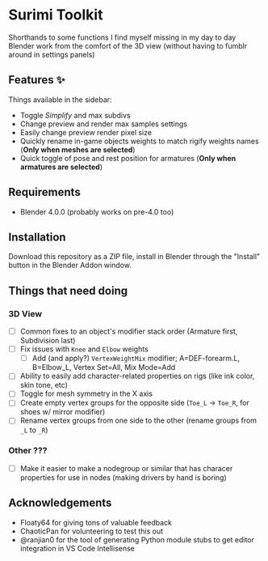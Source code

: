 # Surimi Toolkit

Shorthands to some functions I find myself missing in my day to day Blender work from the comfort of the 3D view (without having to fumblr around in settings panels)

## Features ✨

Things available in the sidebar:

- Toggle _Simplify_ and max subdivs
- Change preview and render max samples settings
- Easily change preview render pixel size
- Quickly rename in-game objects weights to match rigify weights names (**Only when meshes are selected**)
- Quick toggle of pose and rest position for armatures (**Only when armatures are selected**)

## Requirements

- Blender 4.0.0 (probably works on pre-4.0 too)

## Installation

Download this repository as a ZIP file, install in Blender through the "Install" button in the Blender Addon window.

## Things that need doing

### 3D View

 - [ ] Common fixes to an object's modifier stack order (Armature first, Subdivision last)
 - [ ] Fix issues with `Knee` and `Elbow` weights
   - [ ] Add (and apply?) `VertexWeightMix` modifier; A=DEF-forearm.L, B=Elbow_L, Vertex Set=All, Mix Mode=Add
 - [ ] Ability to easily add character-related properties on rigs (like ink color, skin tone, etc)
 - [ ] Toggle for mesh symmetry in the X axis
 - [ ] Create empty vertex groups for the opposite side (`Toe_L` -> `Toe_R`, for shoes w/ mirror modifier)
 - [ ] Rename vertex groups from one side to the other (rename groups from `_L` to `_R`)

### Other ???

 - [ ] Make it easier to make a nodegroup or similar that has characer properties for use in nodes (making drivers by hand is boring)

## Acknowledgements

 - Floaty64 for giving tons of valuable feedback
 - ChaoticPan for volunteering to test this out
 - @ranjian0 for the tool of generating Python module stubs to get editor integration in VS Code Intellisense
